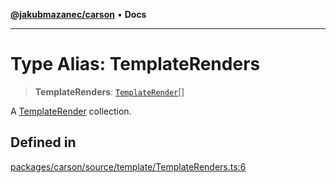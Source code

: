 [**@jakubmazanec/carson**](../README.md) • **Docs**

---

# Type Alias: TemplateRenders

> **TemplateRenders**: [`TemplateRender`](TemplateRender.md)[]

A [TemplateRender](TemplateRender.md) collection.

## Defined in

[packages/carson/source/template/TemplateRenders.ts:6](https://github.com/jakubmazanec/tools/blob/3137813ef46c72d3c081751f960a2aa2c61ad567/packages/carson/source/template/TemplateRenders.ts#L6)
